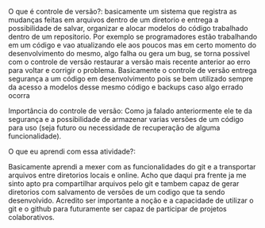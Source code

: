 O que é controle de versão?:
basicamente um sistema que registra as mudanças feitas em arquivos dentro de um diretorio e entrega a possibilidade de salvar, organizar e alocar modelos do código trabalhado dentro de um repositorio. 
Por exemplo se programadores estão trabalhando em um código e vao atualizando ele aos poucos mas em certo momento do desenvolvimento do mesmo, algo falha ou gera um bug, se torna possivel com o controle de versão restaurar a versão mais recente anterior ao erro para voltar e corrigir o problema. 
Basicamente o controle de versão entrega segurança a um código em desenvolvimento pois se bem utilizado sempre da acesso a modelos desse mesmo código e backups caso algo errado ocorra

Importância do controle de versão:
Como ja falado anteriormente ele te da segurança e a possibilidade de armazenar varias versões de um código para uso (seja futuro ou necessidade de recuperação de alguma funcionalidade). 

O que eu aprendi com essa atividade?: 

Basicamente aprendi a mexer com as funcionalidades do git e a transportar arquivos entre diretorios locais e online. Acho que daqui pra frente ja me sinto apto pra compartilhar arquivos pelo git e tambem capaz de gerar diretorios com salvamento de versões de um codigo que ta sendo desenvolvido. 
Acredito ser importante a noção e a capacidade de utilizar o git e o github para futuramente ser capaz de participar de projetos colaborativos.